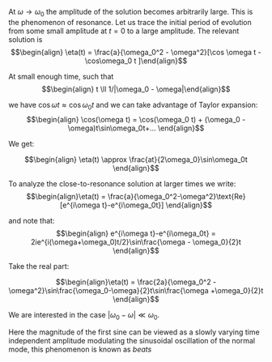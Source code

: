 At $\omega \to \omega_0$ the amplitude of the solution becomes arbitrarily large. This is the phenomenon of resonance. Let us trace the initial period of evolution from some small amplitude at $t = 0$ to a large amplitude. The relevant solution is $$\begin{align} \eta(t) = \frac{a}{\omega_0^2 - \omega^2}[\cos \omega t - \cos\omega_0 t ]\end{align}$$

At small enough time, such that $$\begin{align} t \ll 1/|\omega_0 - \omega|\end{align}$$

we have $\cos \omega t \approx \cos \omega_0 t$ and we can take advantage of Taylor expansion:
$$\begin{align} \cos(\omega t) = \cos(\omega_0 t) + (\omega_0 - \omega)t\sin\omega_0t+... \end{align}$$

We get:

$$\begin{align} \eta(t) \approx \frac{at}{2\omega_0}\sin\omega_0t \end{align}$$

To analyze the close-to-resonance solution at larger times we write:
$$\begin{align}\eta(t) = \frac{a}{\omega_0^2-\omega^2}\text{Re} [e^{i\omega t}-e^{i\omega_0t}] \end{align}$$

and note that: 
$$\begin{align} e^{i\omega t}-e^{i\omega_0t} = 2ie^{i(\omega+\omega_0)t/2}\sin\frac{\omega - \omega_0}{2}t
\end{align}$$

Take the real part:

$$\begin{align}\eta(t) = \frac{2a}{\omega_0^2 - \omega^2}\sin\frac{\omega_0-\omega}{2}t\sin\frac{\omega +\omega_0}{2}t \end{align}$$

We are interested in the case $|\omega_0 - \omega| \ll \omega_0$. 


Here the magnitude of the first sine can be viewed as a slowly varying time independent amplitude modulating the sinusoidal oscillation of the normal mode, this phenomenon is known as _beats_